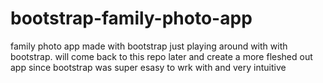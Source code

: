 # bootstrap-family-photo-app
family photo app made with bootstrap
just playing around with with bootstrap. will come back to this repo later and create a more fleshed out app since bootstrap was super esasy to wrk with and very intuitive
